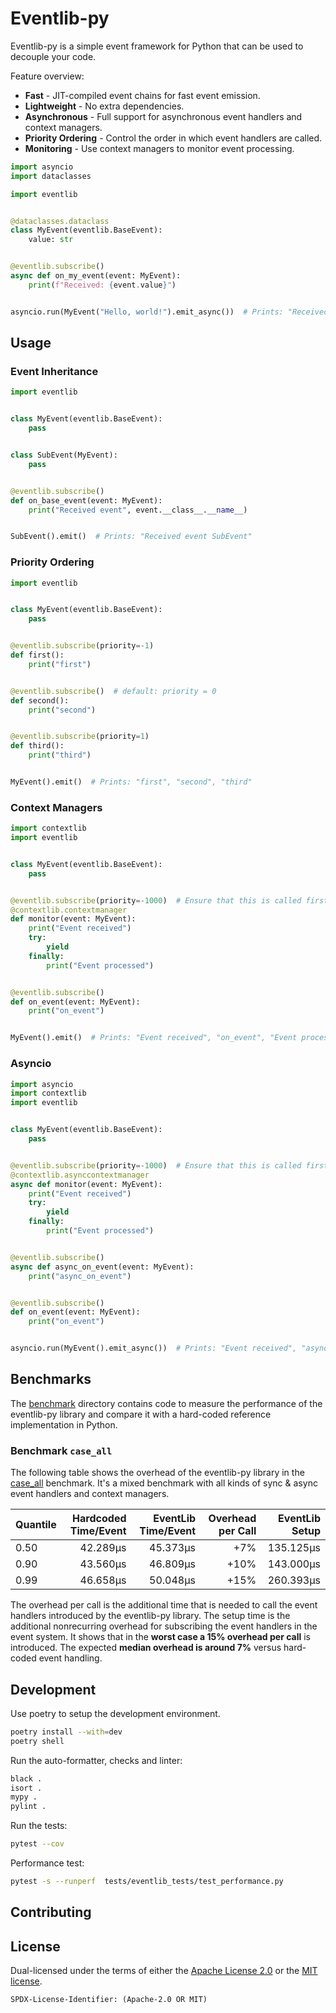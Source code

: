 <!-- Copyright 2024 Michael Käser -->
<!-- SPDX-License-Identifier: (Apache-2.0 OR MIT) -->
# Eventlib-py

Eventlib-py is a simple event framework for Python that can be used to decouple your code.

Feature overview:

- **Fast** - JIT-compiled event chains for fast event emission.
- **Lightweight** - No extra dependencies.
- **Asynchronous** - Full support for asynchronous event handlers and context managers.
- **Priority Ordering** - Control the order in which event handlers are called.
- **Monitoring** - Use context managers to monitor event processing.

```python
import asyncio
import dataclasses

import eventlib


@dataclasses.dataclass
class MyEvent(eventlib.BaseEvent):
    value: str


@eventlib.subscribe()
async def on_my_event(event: MyEvent):
    print(f"Received: {event.value}")


asyncio.run(MyEvent("Hello, world!").emit_async())  # Prints: "Received: Hello, world!"
```

## Usage

### Event Inheritance

```python
import eventlib


class MyEvent(eventlib.BaseEvent):
    pass


class SubEvent(MyEvent):
    pass


@eventlib.subscribe()
def on_base_event(event: MyEvent):
    print("Received event", event.__class__.__name__)


SubEvent().emit()  # Prints: "Received event SubEvent"
```

### Priority Ordering

```python
import eventlib


class MyEvent(eventlib.BaseEvent):
    pass


@eventlib.subscribe(priority=-1)
def first():
    print("first")


@eventlib.subscribe()  # default: priority = 0
def second():
    print("second")


@eventlib.subscribe(priority=1)
def third():
    print("third")


MyEvent().emit()  # Prints: "first", "second", "third"
```

### Context Managers

```python
import contextlib
import eventlib


class MyEvent(eventlib.BaseEvent):
    pass


@eventlib.subscribe(priority=-1000)  # Ensure that this is called first
@contextlib.contextmanager
def monitor(event: MyEvent):
    print("Event received")
    try:
        yield
    finally:
        print("Event processed")


@eventlib.subscribe()
def on_event(event: MyEvent):
    print("on_event")


MyEvent().emit()  # Prints: "Event received", "on_event", "Event processed"
```

### Asyncio

```python
import asyncio
import contextlib
import eventlib


class MyEvent(eventlib.BaseEvent):
    pass


@eventlib.subscribe(priority=-1000)  # Ensure that this is called first
@contextlib.asynccontextmanager
async def monitor(event: MyEvent):
    print("Event received")
    try:
        yield
    finally:
        print("Event processed")


@eventlib.subscribe()
async def async_on_event(event: MyEvent):
    print("async_on_event")


@eventlib.subscribe()
def on_event(event: MyEvent):
    print("on_event")


asyncio.run(MyEvent().emit_async())  # Prints: "Event received", "async_on_event", "on_event", "Event processed"
```

## Benchmarks

The [benchmark](benchmark/README.md) directory contains code to measure the performance of the eventlib-py library and compare it with a hard-coded reference implementation in Python.

### Benchmark `case_all`

The following table shows the overhead of the eventlib-py library in the [case_all](./benchmark/cases/case_all.py) benchmark.
It's a mixed benchmark with all kinds of sync & async event handlers and context managers.

| Quantile | Hardcoded Time/Event | EventLib Time/Event | Overhead per Call | EventLib Setup |
|:---------|---------------------:|--------------------:|------------------:|---------------:|
| 0.50     |             42.289μs |            45.373μs |               +7% |      135.125μs |
| 0.90     |             43.560μs |            46.809μs |              +10% |      143.000μs |
| 0.99     |             46.658μs |            50.048μs |              +15% |      260.393μs |

The overhead per call is the additional time that is needed to call the event handlers introduced by the eventlib-py library.
The setup time is the additional nonrecurring overhead for subscribing the event handlers in the event system.
It shows that in the **worst case a 15% overhead per call** is introduced.
The expected **median overhead is around 7%** versus hard-coded event handling.


## Development

Use poetry to setup the development environment.

```bash
poetry install --with=dev
poetry shell
```

Run the auto-formatter, checks and linter:

```bash
black .
isort .
mypy .
pylint .
```

Run the tests:

```bash
pytest --cov
```

Performance test:

```bash
pytest -s --runperf  tests/eventlib_tests/test_performance.py
```

## Contributing

## License

Dual-licensed under the terms of either the [Apache License 2.0](LICENSE-APACHE) or the [MIT license](LICENSE-MIT).

```
SPDX-License-Identifier: (Apache-2.0 OR MIT)
```
